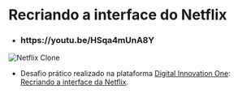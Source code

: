 <h1>Recriando a interface do Netflix</h1>

<ul>
  <li>
   <h3>https://youtu.be/HSqa4mUnA8Y</h3>
 </li>
</ul>



 
![Netflix Clone](https://i.makeagif.com/media/1-09-2021/YCw5ab.gif)
 
- Desafio prático realizado na plataforma [Digital Innovation One](https://web.digitalinnovation.one/home "Digital Innovation One"): [Recriando a interface da Netflix](https://web.digitalinnovation.one/project/recriando-a-interface-do-netflix/learning/d75bfc6e-a532-47d9-a18d-b5b6c43a660e?back=/track/everis-fullstack-developer&bootcamp_id=4783a045-fcd6-4074-b5b7-4e85cab84888).




 
 
